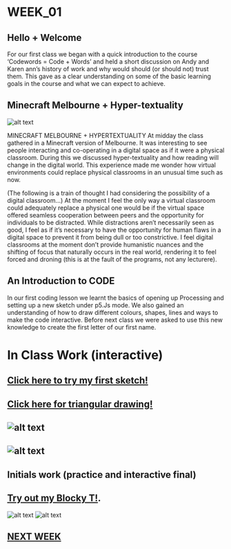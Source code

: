 # WEEK_01

## Hello + Welcome
For our first class we began with a quick introduction to the course ‘Codewords = Code + Words’ and held a short discussion on Andy and Karen ann’s history of work and why would should (or should not) trust them. This gave as a clear understanding on some of the basic learning goals in the course and what we can expect to achieve.


## Minecraft Melbourne + Hyper-textuality 
![alt text](https://github.com/TajHealy/CodeWords/blob/master/week_01/minecraft.jpg?raw=true)

MINECRAFT MELBOURNE + HYPERTEXTUALITY
At midday the class gathered in a Minecraft version of Melbourne. It was interesting to see people interacting and co-operating in a digital space as if it were a physical classroom. During this we discussed hyper-textuality and how reading will change in the digital world. This experience made me wonder how virtual environments could replace physical classrooms in an unusual time such as now. 

(The following is a train of thought I had considering the possibility of a digital classroom...)
At the moment I feel the only way a virtual classroom could adequately replace a physical one would be if the virtual space offered seamless cooperation between peers and the opportunity for individuals to be distracted. While distractions aren’t necessarily seen as good, I feel as if it’s necessary to have the opportunity for human flaws in a digital space to prevent it from being dull or too constrictive. I feel digital classrooms at the moment don’t provide humanistic nuances and the shifting of focus that naturally occurs in the real world, rendering it to feel forced and droning (this is at the fault of the programs, not any lecturere).

## An Introduction to CODE
In our first coding lesson we learnt the basics of opening up Processing and setting up a new sketch under p5.Js mode. We also gained an understanding of how to draw different colours, shapes, lines and ways to make the code interactive. Before next class we were asked to use this new knowledge to create the first letter of our first name.

# In Class Work (interactive) 
## [Click here to try my first sketch!](https://TajHealy.github.io/CodeWords/week_01/MyFirstSketch/) 
## [Click here for triangular drawing!](https://TajHealy.github.io/CodeWords/week_01/rainbowcircles/)
## ![alt text](https://github.com/TajHealy/CodeWords/blob/master/week_01/MyFirstSketch.jpg?raw=true)
## ![alt text](https://github.com/TajHealy/CodeWords/blob/master/week_01/rainbowCircle.jpg?raw=true)


## Initials work (practice and interactive final)
## [Try out my Blocky T!](https://TajHealy.github.io/CodeWords/week_01/ShapesT/).
![alt text](https://github.com/TajHealy/CodeWords/blob/master/week_01/initialsLine.jpg?raw=true)
![alt text](https://github.com/TajHealy/CodeWords/blob/master/week_01/shapesT.jpg?raw=true)

## [NEXT WEEK](https://TajHealy.github.io/CodeWords/week_02/) 
